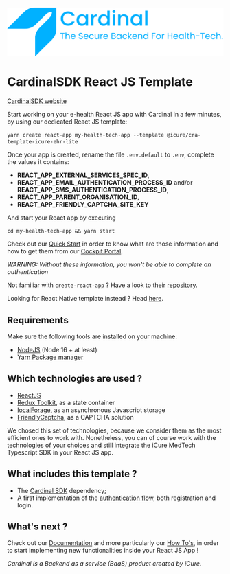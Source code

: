 ![Cardinal logo](./src/assets/logo_for_readme.svg)

<h1>CardinalSDK React JS Template</h1>
<a href="https://cardinalsdk.com/en" target="_blank">CardinalSDK website</a>


Start working on your e-health React JS app with Cardinal in a few minutes, by using our dedicated React JS template: 

```
yarn create react-app my-health-tech-app --template @icure/cra-template-icure-ehr-lite
```

Once your app is created, rename the file `.env.default` to `.env`, complete the values it contains:
- **REACT_APP_EXTERNAL_SERVICES_SPEC_ID**,
- **REACT_APP_EMAIL_AUTHENTICATION_PROCESS_ID** and/or **REACT_APP_SMS_AUTHENTICATION_PROCESS_ID**,
- **REACT_APP_PARENT_ORGANISATION_ID**,
- **REACT_APP_FRIENDLY_CAPTCHA_SITE_KEY**

And start your React app by executing

```
cd my-health-tech-app && yarn start
```


Check out our [Quick Start](https://docs.icure.com/how-to/index) in order to know what are those information and how to get them from our [Cockpit Portal](https://cockpit.icure.cloud/).

*WARNING: Without these information, you won't be able to complete an authentication*

Not familiar with `create-react-app` ? Have a look to their [repository](https://github.com/facebook/create-react-apphttps://github.com/facebook/create-react-app).

Looking for React Native template instead ? Head [here](https://github.com/icure/icure-medical-device-react-native-boilerplate-app-template).


## Requirements
Make sure the following tools are installed on your machine:
- [NodeJS](https://nodejs.org/en) (Node 16 + at least)
- [Yarn Package manager](https://yarnpkg.com/getting-started/install)


## Which technologies are used ?
- [ReactJS](https://react.dev/)
- [Redux Toolkit](https://redux-toolkit.js.org/), as a state container
- [localForage](https://github.com/localForage/localForage), as an asynchronous Javascript storage
- [FriendlyCaptcha](https://friendlycaptcha.com/), as a CAPTCHA solution

We chosed this set of technologies, because we consider them as the most efficient ones to work with.
Nonetheless, you can of course work with the technologies of your choices and still integrate the iCure MedTech Typescript SDK in your React JS app.


## What includes this template ?
- The [Cardinal SDK](https://github.com/icure) dependency;
- A first implementation of the [authentication flow](https://docs.icure.com/how-to/initialize-the-sdk/), both registration and login.


## What's next ?
Check out our [Documentation](https://docs.icure.com/) and more particularly our [How To's](https://docs.icure.com/how-to/index), in order to start implementing new functionalities inside your React JS App !

*Cardinal is a Backend as a service (BaaS) product created by iCure.*
